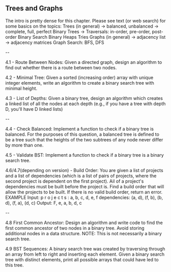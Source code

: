 Trees and Graphs
----------------

The intro is pretty dense for this chapter.
Please see text (or web search) for some basics on the topics:
Trees (in general)
-> balanced, unbalanced
-> complete, full, perfect
Binary Trees
-> Traversals: in-order, pre-order, post-order
Binary Search
Binary Heaps
Tries 
Graphs (in general)
-> adjacency list
-> adjacency matrices
Graph Search: BFS, DFS

--

4.1 - Route Between Nodes: 
Given a directed graph, design an algorithm to find out whether there is a route between two nodes.

4.2 - Minimal Tree: 
Given a sorted (increasing order) array with unique integer elements, write an algorithm to create a binary search tree with minimal height.

4.3 - List of Depths: 
Given a binary tree, design an algorithm which creates a linked list of all the nodes 
at each depth (e.g., if you have a tree with depth D, you'll have D linked lists)

--

4.4 - Check Balanced: 
Implement a function to check if a binary tree is balanced. For the purposes of
this question, a balanced tree is defined to be a tree such that the heights of the two subtrees of any
node never differ by more than one.

4.5 - Validate BST: 
Implement a function to check if a binary tree is a binary search tree.

4.6/4.7(depending on version) - Build Order: 
You are given a list of projects and a list of dependencies (which is a list of pairs of
projects, where the second project is dependent on the first project). Ail of a project's dependencies
must be built before the project is. Find a build order that will allow the projects to be built. If there
is no valid build order, return an error.
EXAMPLE
Input:
p r o j e c t s :
a, b, c, d, e, f
dependencies:
(a, d), (f, b), (b, d), (f, a), (d, c)
Output: F, e, a, b, d, c

--

4.8 First Common Ancestor: Design an algorithm and write code to find the first common ancestor
of two nodes in a binary tree. Avoid storing additional nodes in a data structure. NOTE: This is not
necessarily a binary search tree.

4.9 BST Sequences: A binary search tree was created by traversing through an array from left to right
and inserting each element. Given a binary search tree with distinct elements, print all possible
arrays that could have led to this tree.

